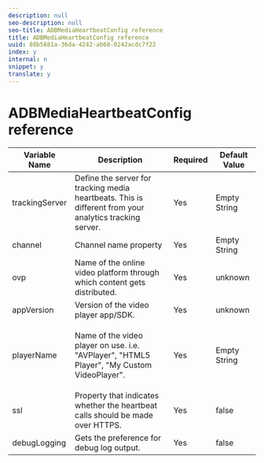 ```yaml
---
description: null
seo-description: null
seo-title: ADBMediaHeartbeatConfig reference
title: ADBMediaHeartbeatConfig reference
uuid: 88b5881a-36da-4242-ab68-0242acdc7f22
index: y
internal: n
snippet: y
translate: y
---
```


# ADBMediaHeartbeatConfig reference


<table id="table_5CDFEDDE93DC4605AA300FB1ADD8E858"> 
 <thead> 
  <tr> 
   <th colname="col1" class="entry">Variable Name</th> 
   <th colname="col2" class="entry">Description</th> 
   <th colname="col3" class="entry">Required</th> 
   <th colname="col4" class="entry">Default Value</th> 
  </tr>
 </thead>
 <tbody> 
  <tr> 
   <td colname="col1"> <p>trackingServer</p> </td> 
   <td colname="col2">Define the server for tracking media heartbeats. This is different from your analytics tracking server.</td> 
   <td colname="col3">Yes</td> 
   <td colname="col4">Empty String</td> 
  </tr> 
  <tr> 
   <td colname="col1">channel</td> 
   <td colname="col2">Channel name property</td> 
   <td colname="col3">Yes</td> 
   <td colname="col4">Empty String</td> 
  </tr> 
  <tr> 
   <td colname="col1">ovp</td> 
   <td colname="col2">Name of the online video platform through which content gets distributed.</td> 
   <td colname="col3">Yes</td> 
   <td colname="col4">unknown</td> 
  </tr> 
  <tr> 
   <td colname="col1">appVersion</td> 
   <td colname="col2">Version of the video player app/SDK.</td> 
   <td colname="col3">Yes</td> 
   <td colname="col4">unknown</td> 
  </tr> 
  <tr> 
   <td colname="col1">playerName</td> 
   <td colname="col2"> <p>Name of the video player on use. i.e. "AVPlayer", "HTML5 Player", "My Custom VideoPlayer".</p> </td> 
   <td colname="col3">Yes</td> 
   <td colname="col4">Empty String</td> 
  </tr> 
  <tr> 
   <td colname="col1">ssl</td> 
   <td colname="col2">Property that indicates whether the heartbeat calls should be made over HTTPS.</td> 
   <td colname="col3">Yes</td> 
   <td colname="col4">false</td> 
  </tr> 
  <tr> 
   <td colname="col1">debugLogging</td> 
   <td colname="col2">Gets the preference for debug log output.</td> 
   <td colname="col3">Yes</td> 
   <td colname="col4">false</td> 
  </tr> 
 </tbody> 
</table>

